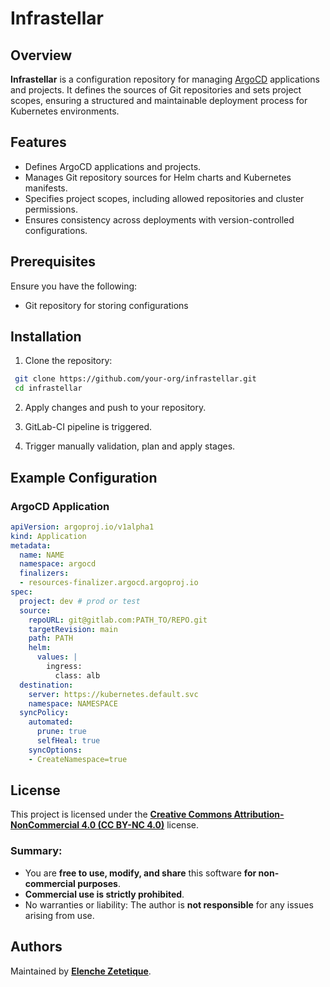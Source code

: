 # Infrastellar

## Overview
**Infrastellar** is a configuration repository for managing [ArgoCD](https://argo-cd.readthedocs.io/) applications and projects. It defines the sources of Git repositories and sets project scopes, ensuring a structured and maintainable deployment process for Kubernetes environments.

## Features
- Defines ArgoCD applications and projects.
- Manages Git repository sources for Helm charts and Kubernetes manifests.
- Specifies project scopes, including allowed repositories and cluster permissions.
- Ensures consistency across deployments with version-controlled configurations.

## Prerequisites
Ensure you have the following:
- Git repository for storing configurations

## Installation

1. Clone the repository:
```sh
 git clone https://github.com/your-org/infrastellar.git
 cd infrastellar
```

2. Apply changes and push to your repository.

3. GitLab-CI pipeline is triggered.

4. Trigger manually validation, plan and apply stages.

## Example Configuration
### ArgoCD Application
```yaml
apiVersion: argoproj.io/v1alpha1
kind: Application
metadata:
  name: NAME
  namespace: argocd
  finalizers:
  - resources-finalizer.argocd.argoproj.io
spec:
  project: dev # prod or test
  source:
    repoURL: git@gitlab.com:PATH_TO/REPO.git
    targetRevision: main
    path: PATH
    helm:
      values: |
        ingress:
          class: alb
  destination:
    server: https://kubernetes.default.svc
    namespace: NAMESPACE
  syncPolicy:
    automated: 
      prune: true
      selfHeal: true 
    syncOptions:
    - CreateNamespace=true
```

## License
This project is licensed under the [**Creative Commons Attribution-NonCommercial 4.0 (CC BY-NC 4.0)**](https://creativecommons.org/licenses/by-nc/4.0/legalcode.en) license.

### Summary:
- You are **free to use, modify, and share** this software **for non-commercial purposes**.
- **Commercial use is strictly prohibited**.
- No warranties or liability: The author is **not responsible** for any issues arising from use.

## Authors
Maintained by [**Elenche Zetetique**](https://elenche-zetetique.com/).